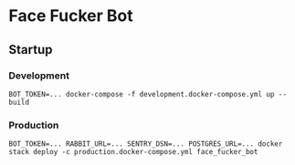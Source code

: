 # Face Fucker Bot

## Startup

### Development
`BOT_TOKEN=... docker-compose -f development.docker-compose.yml up --build`

### Production
`BOT_TOKEN=... RABBIT_URL=... SENTRY_DSN=... POSTGRES_URL=... docker stack deploy -c production.docker-compose.yml face_fucker_bot`